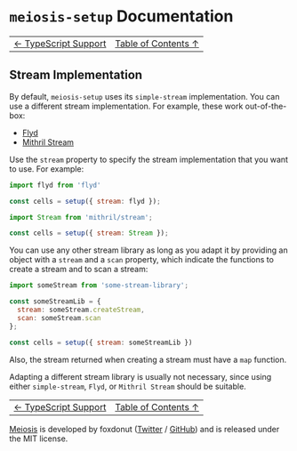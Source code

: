 # `meiosis-setup` Documentation

| | |
| ---- | ---- |
| [&larr; TypeScript Support](setup-typescript-support.html) | [Table of Contents &uarr;](setup-toc.html) |

## Stream Implementation

By default, `meiosis-setup` uses its `simple-stream` implementation. You can use a different stream
implementation. For example, these work out-of-the-box:

- [Flyd](https://github.com/paldepind/flyd)
- [Mithril Stream](https://mithril.js.org/stream.html)

Use the `stream` property to specify the stream implementation that you want to use. For example:

```js
import flyd from 'flyd'

const cells = setup({ stream: flyd });
```

```js
import Stream from 'mithril/stream';

const cells = setup({ stream: Stream });
```

You can use any other stream library as long as you adapt it by providing an object with a `stream`
and a `scan` property, which indicate the functions to create a stream and to scan a stream:

```js
import someStream from 'some-stream-library';

const someStreamLib = {
  stream: someStream.createStream,
  scan: someStream.scan
};

const cells = setup({ stream: someStreamLib })
```

Also, the stream returned when creating a stream must have a `map` function.

Adapting a different stream library is usually not necessary, since using either `simple-stream`,
`Flyd`, or `Mithril Stream` should be suitable.

| | |
| ---- | ---- |
| [&larr; TypeScript Support](setup-typescript-support.html) | [Table of Contents &uarr;](setup-toc.html) |

[Meiosis](https://meiosis.js.org) is developed by foxdonut ([Twitter](http://twitter.com/foxdonut00) /
[GitHub](https://github.com/foxdonut)) and is released under the MIT license.
